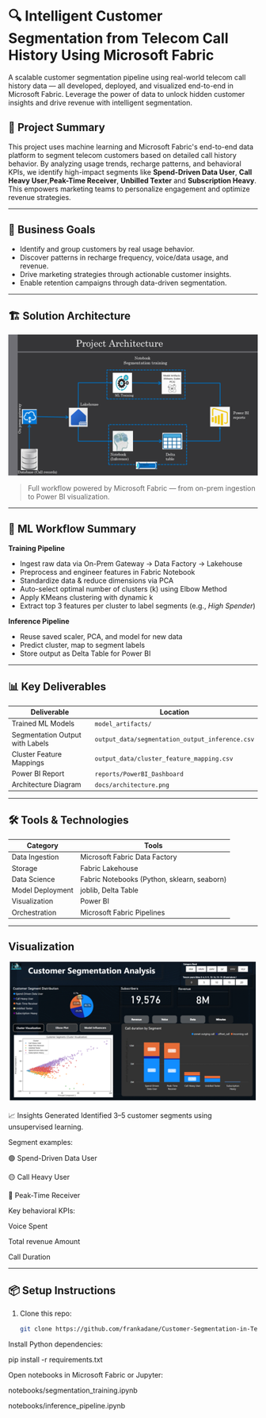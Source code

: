 # 🔍 Intelligent Customer Segmentation from Telecom Call History Using Microsoft Fabric
A scalable customer segmentation pipeline using real-world telecom call history data — all developed, deployed, and visualized end-to-end in Microsoft Fabric.
Leverage the power of data to unlock hidden customer insights and drive revenue with intelligent segmentation.

## 🚀 Project Summary

This project uses machine learning and Microsoft Fabric's end-to-end data platform to segment telecom customers based on detailed call history behavior. By analyzing usage trends, recharge patterns, and behavioral KPIs, we identify high-impact segments like **Spend-Driven Data User**, **Call Heavy User**,**Peak-Time Receiver**, **Unbilled Texter** and **Subscription Heavy**. This empowers marketing teams to personalize engagement and optimize revenue strategies.

---

## 🎯 Business Goals

- Identify and group customers by real usage behavior.
- Discover patterns in recharge frequency, voice/data usage, and revenue.
- Drive marketing strategies through actionable customer insights.
- Enable retention campaigns through data-driven segmentation.

---

## 🏗️ Solution Architecture

![Architecture Diagram](docs/architecture.png)

> Full workflow powered by Microsoft Fabric — from on-prem ingestion to Power BI visualization.

---

## 🧪 ML Workflow Summary

**Training Pipeline**
- Ingest raw data via On-Prem Gateway → Data Factory → Lakehouse
- Preprocess and engineer features in Fabric Notebook
- Standardize data & reduce dimensions via PCA
- Auto-select optimal number of clusters (k) using Elbow Method
- Apply KMeans clustering with dynamic k
- Extract top 3 features per cluster to label segments (e.g., *High Spender*)

**Inference Pipeline**
- Reuse saved scaler, PCA, and model for new data
- Predict cluster, map to segment labels
- Store output as Delta Table for Power BI

---

## 📊 Key Deliverables

| Deliverable                        | Location                             |
|-----------------------------------|--------------------------------------|
| Trained ML Models                 | `model_artifacts/`                   |
| Segmentation Output with Labels   | `output_data/segmentation_output_inference.csv`|
| Cluster Feature Mappings          | `output_data/cluster_feature_mapping.csv` |
| Power BI Report                   | `reports/PowerBI_Dashboard` |
| Architecture Diagram              | `docs/architecture.png`     |

---

## 🛠️ Tools & Technologies

| Category             | Tools                                      |
|----------------------|---------------------------------------------|
| Data Ingestion        | Microsoft Fabric Data Factory               |
| Storage               | Fabric Lakehouse                            |
| Data Science          | Fabric Notebooks (Python, sklearn, seaborn) |
| Model Deployment      | joblib, Delta Table                         |
| Visualization         | Power BI                                    |
| Orchestration         | Microsoft Fabric Pipelines                  |

---

## Visualization
![PowerBI reports Diagram](docs/seg_report.png)

📈 Insights Generated
Identified 3–5 customer segments using unsupervised learning.

Segment examples:

🟢 Spend-Driven Data User

🟡 Call Heavy User

🔵 Peak-Time Receiver

Key behavioral KPIs:

Voice Spent

Total revenue Amount

Call Duration

---
## 📦 Setup Instructions

1. Clone this repo:
   ```bash
   git clone https://github.com/frankadane/Customer-Segmentation-in-Telecom-with-Microsoft-Fabric.git
Install Python dependencies:

pip install -r requirements.txt     

Open notebooks in Microsoft Fabric or Jupyter:

notebooks/segmentation_training.ipynb

notebooks/inference_pipeline.ipynb



